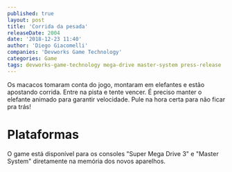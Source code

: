 ```yaml
---
published: true
layout: post
title: 'Corrida da pesada'
releaseDate: 2004
date: '2018-12-23 11:40'
author: 'Diego Giacomelli'
companies: 'Devworks Game Technology'
categories: Game
tags: devworks-game-technology mega-drive master-system press-release
---
```

Os macacos tomaram conta do jogo, montaram em elefantes e estão apostando corrida. Entre na pista e tente vencer. É preciso manter o elefante animado para garantir velocidade. Pule na hora certa para não ficar pra trás!

# Plataformas
O game está disponível para os consoles "Super Mega Drive 3" e "Master System" diretamente na memória dos novos aparelhos.